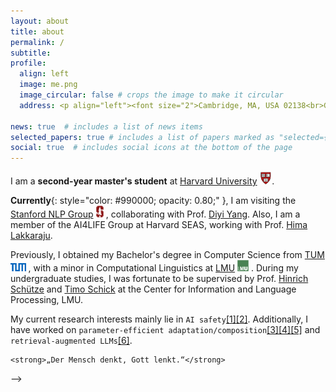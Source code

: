 ```yaml
---
layout: about
title: about
permalink: /
subtitle:
profile:
  align: left
  image: me.png
  image_circular: false # crops the image to make it circular
  address: <p align="left"><font size="2">Cambridge, MA, USA 02138<br>Graduate School of Arts and Sciences, Harvard University</font></p>

news: true  # includes a list of news items
selected_papers: true # includes a list of papers marked as "selected={true}"
social: true  # includes social icons at the bottom of the page
--- 
```

I am a **second-year master's student** at [Harvard University](https://www.harvard.edu/) <img src="assets/img/h.png" alt="h" height="20px">.

<!-- **Currently**{: style="color: #990000; opacity: 0.80;" }, I am visiting the [Social and Language Technologies (SALT) lab](https://cs.stanford.edu/~diyiy/group.html), -->
**Currently**{: style="color: #990000; opacity: 0.80;" }, I am visiting the 
	[Stanford NLP Group](https://nlp.stanford.edu/) <img src="assets/img/Stanford.png" alt="s" height="19px"> , collaborating with Prof.
	[Diyi Yang](https://cs.stanford.edu/~diyiy/index.html).
Also, I am a member of the 
	AI4LIFE Group at 
	Harvard SEAS, working with Prof. 
	[Hima Lakkaraju](https://himalakkaraju.github.io/).

<!-- **„Die Luft der Freiheit weht.“** -->
<!-- **„Der Mensch denkt, Gott lenkt.“** -->
Previously, I obtained my Bachelor's degree in Computer Science from 
	[TUM](https://www.tum.de/en/) <img src="assets/img/TUM.png" alt="tum" height="13px"> , with a minor in Computational Linguistics at 
	[LMU](https://www.lmu.de/en/) <img src="assets/img/LMU.jpeg" alt="lmu" height="18px"> . During my undergraduate studies, I was fortunate to be supervised by Prof. 
	[Hinrich Schütze](https://scholar.google.com/citations?user=qIL9dWUAAAAJ&hl=en) and [Timo Schick](https://scholar.google.de/citations?user=k8CKy5UAAAAJ&hl=en)
	at the Center for Information and Language Processing, LMU.

My current research interests mainly lie in `AI safety`<a href="https://arxiv.org/abs/2311.09630">[1]</a><a href="https://arxiv.org/abs/2310.14607">[2]</a>. Additionally, I have worked on `parameter-efficient adaptation/composition`<a href="https://arxiv.org/abs/2305.13406">[3]</a><a href="https://arxiv.org/abs/2311.00915">[4]</a><a href="https://arxiv.org/abs/2302.14413">[5]</a>  and `retrieval-augmented LLMs`<a href="https://arxiv.org/abs/2202.06133">[6]</a>.



<!-- <div align="center">
<!-- <strong>„Der Mensch denkt, Gott lenkt.“ --- 谋事在人，成事在天。</strong> -->
	<strong>„Der Mensch denkt, Gott lenkt.“</strong>
</div> -->


